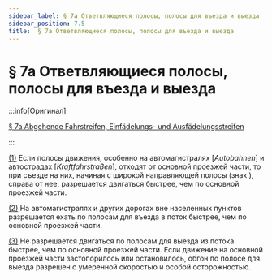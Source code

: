 ```yaml
---
sidebar_label: § 7a Ответвляющиеся полосы, полосы для въезда и выезда
sidebar_position: 7.5
title:  § 7a Ответвляющиеся полосы, полосы для въезда и выезда
---
```


<VerifiedTranslationIcon />

# § 7a Ответвляющиеся полосы, полосы для въезда и выезда

:::info[Оригинал]

[§ 7a Abgehende Fahrstreifen, Einfädelungs- und Ausfädelungsstreifen](https://www.gesetze-im-internet.de/stvo_2013/__7a.html)

:::


<span id="1">[(1)](#1)</span> Если полосы движения, особенно на автомагистралях [*Autobahnen*] и автострадах [*Kraftfahrstraßen*], отходят от основной проезжей части, то при съезде на них, начиная с широкой направляющей полосы (знак <TrafficSign sign="340" />), справа от нее, разрешается двигаться быстрее, чем по основной проезжей части.


<span id="2">[(2)](#2)</span> На автомагистралях и других дорогах вне населенных пунктов разрешается ехать по полосам для въезда в поток быстрее, чем по основной проезжей части.


<span id="3">[(3)](#3)</span> Не разрешается двигаться по полосам для выезда из потока быстрее, чем по основной проезжей части. Если движение на основной проезжей части застопорилось или остановилось, обгон по полосе для выезда разрешен с умеренной скоростью и особой осторожностью.
